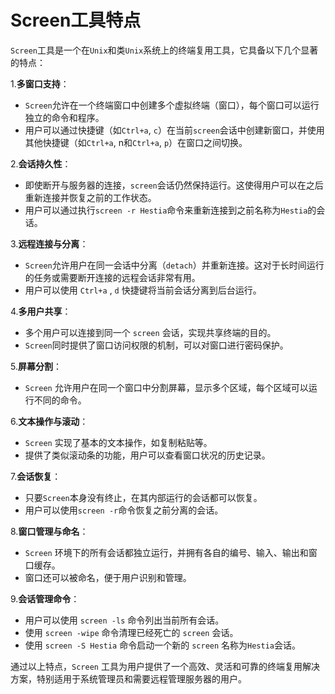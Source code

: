 # Screen工具特点

`Screen`工具是一个在`Unix`和类`Unix`系统上的终端复用工具，它具备以下几个显著的特点：

1.**多窗口支持**：

- `Screen`允许在一个终端窗口中创建多个虚拟终端（窗口），每个窗口可以运行独立的命令和程序。
- 用户可以通过快捷键（如`Ctrl+a`, `c`）在当前`screen`会话中创建新窗口，并使用其他快捷键（如`Ctrl+a`, n和`Ctrl+a`, `p`）在窗口之间切换。

2.**会话持久性**：

- 即使断开与服务器的连接，`screen`会话仍然保持运行。这使得用户可以在之后重新连接并恢复之前的工作状态。
- 用户可以通过执行`screen -r Hestia`命令来重新连接到之前名称为`Hestia`的会话。

3.**远程连接与分离**：

- `Screen`允许用户在同一会话中分离（`detach`）并重新连接。这对于长时间运行的任务或需要断开连接的远程会话非常有用。
- 用户可以使用 `Ctrl+a` , `d` 快捷键将当前会话分离到后台运行。

4.**多用户共享**：

- 多个用户可以连接到同一个 `screen` 会话，实现共享终端的目的。
- `Screen`同时提供了窗口访问权限的机制，可以对窗口进行密码保护。

5.**屏幕分割**：

- `Screen` 允许用户在同一个窗口中分割屏幕，显示多个区域，每个区域可以运行不同的命令。

6.**文本操作与滚动**：

- `Screen` 实现了基本的文本操作，如复制粘贴等。
- 提供了类似滚动条的功能，用户可以查看窗口状况的历史记录。

7.**会话恢复**：

- 只要`Screen`本身没有终止，在其内部运行的会话都可以恢复。
- 用户可以使用`screen -r`命令恢复之前分离的会话。

8.**窗口管理与命名**：

- `Screen` 环境下的所有会话都独立运行，并拥有各自的编号、输入、输出和窗口缓存。
- 窗口还可以被命名，便于用户识别和管理。

9.**会话管理命令**：

- 用户可以使用 `screen -ls` 命令列出当前所有会话。
- 使用 `screen -wipe` 命令清理已经死亡的 `screen` 会话。
- 使用 `screen -S Hestia` 命令启动一个新的 `screen` 名称为`Hestia`会话。

通过以上特点，`Screen` 工具为用户提供了一个高效、灵活和可靠的终端复用解决方案，特别适用于系统管理员和需要远程管理服务器的用户。